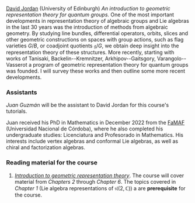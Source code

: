 [David Jordan](https://www.maths.ed.ac.uk/~djordan/) (University of Edinburgh)
_An introduction to geometric representation theory for quantum groups._
One of the most important developments in representation theory of algebraic groups and Lie algebras in the last 30 years was the introduction of methods from algebraic geometry.  By studying line bundles, differential operators, orbits, slices and other geometric constructions on spaces with group actions, such as flag varieties $G/B$, or coadjoint quotients $\mathfrak{g}/G$, we obtain deep insight into the representation theory of these structures.  More recently, starting with works of Tanisaki, Backelin--Kremnitzer, Arkhipov--Gaitsgory, Varangolo--Vasserot a program of geometric representation theory for quantum groups was founded.  I will survey these works and then outline some more recent developments.

### Assistants ###

_Juan Guzmán_ will be the assistant to David Jordan for this course's tutorials.

Juan received his PhD in Mathematics in December 2022 from the [FaMAF](https://www.famaf.unc.edu.ar/) (Universidad Nacional de Córdoba), where he also completed his undergraduate studies: Licenciatura and Profesorado in Mathematics. His interests include vertex algebras and conformal Lie algebras, as well as chiral and factorization algebras.

### Reading material for the course ###


1. [_Introduction to geometric representation theory_](jordan/jordan-notes.pdf). The course will cover material from _Chapters 2_ through _Chapter 6_. The topics covered in _Chapter 1_ (Lie algebra representations of $\mathfrak{sl}(2,\mathbb C)$) a are __prerequisite__ for the course.
